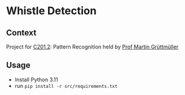 # Whistle Detection

## Context

Project for [C201.2](https://modulux.htwk-leipzig.de/modulux/modul/6325): Pattern Recognition held by [Prof Martin Grüttmüller](https://fim.htwk-leipzig.de/fakultaet/personen/professorinnen-und-professoren/martin-gruettmueller/)


## Usage

- Install Python 3.11
- run `pip install -r src/requirements.txt`
